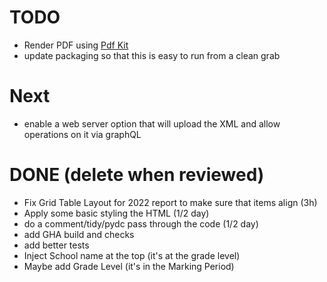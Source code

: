 # TODO


- Render PDF using [Pdf Kit](https://pypi.org/project/pdfkit/)
- update packaging so that this is easy to  run  from a clean grab

# Next

- enable a web server option that will upload the XML and allow operations on it via graphQL

# DONE (delete when reviewed)
- Fix Grid Table Layout for 2022 report to make  sure that items align  (3h)
- Apply some basic  styling the HTML (1/2 day)
- do a comment/tidy/pydc  pass through the code  (1/2  day)
- add GHA build and checks
-  add better tests
- Inject School name at the top (it's at the grade level)
- Maybe add Grade Level  (it's  in the Marking Period)